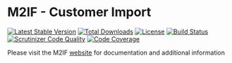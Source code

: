 # M2IF - Customer Import

[![Latest Stable Version](https://img.shields.io/packagist/v/techdivision/import-customer.svg?style=flat-square)](https://packagist.org/packages/techdivision/import-customer) 
 [![Total Downloads](https://img.shields.io/packagist/dt/techdivision/import-customer.svg?style=flat-square)](https://packagist.org/packages/techdivision/import-customer)
 [![License](https://img.shields.io/packagist/l/techdivision/import-customer.svg?style=flat-square)](https://packagist.org/packages/techdivision/import-customer)
 [![Build Status](https://img.shields.io/travis/techdivision/import-customer/master.svg?style=flat-square)](http://travis-ci.org/techdivision/import-customer)
 [![Scrutinizer Code Quality](https://img.shields.io/scrutinizer/g/techdivision/import-customer/master.svg?style=flat-square)](https://scrutinizer-ci.com/g/techdivision/import-customer/?branch=master)
 [![Code Coverage](https://img.shields.io/scrutinizer/coverage/g/techdivision/import-customer/master.svg?style=flat-square)](https://scrutinizer-ci.com/g/techdivision/import-customer/?branch=master)

Please visit the M2IF [website](https://m2if.com) for documentation and additional information
